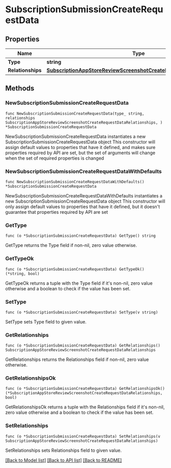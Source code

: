 # SubscriptionSubmissionCreateRequestData

## Properties

Name | Type | Description | Notes
------------ | ------------- | ------------- | -------------
**Type** | **string** |  | 
**Relationships** | [**SubscriptionAppStoreReviewScreenshotCreateRequestDataRelationships**](SubscriptionAppStoreReviewScreenshotCreateRequestDataRelationships.md) |  | 

## Methods

### NewSubscriptionSubmissionCreateRequestData

`func NewSubscriptionSubmissionCreateRequestData(type_ string, relationships SubscriptionAppStoreReviewScreenshotCreateRequestDataRelationships, ) *SubscriptionSubmissionCreateRequestData`

NewSubscriptionSubmissionCreateRequestData instantiates a new SubscriptionSubmissionCreateRequestData object
This constructor will assign default values to properties that have it defined,
and makes sure properties required by API are set, but the set of arguments
will change when the set of required properties is changed

### NewSubscriptionSubmissionCreateRequestDataWithDefaults

`func NewSubscriptionSubmissionCreateRequestDataWithDefaults() *SubscriptionSubmissionCreateRequestData`

NewSubscriptionSubmissionCreateRequestDataWithDefaults instantiates a new SubscriptionSubmissionCreateRequestData object
This constructor will only assign default values to properties that have it defined,
but it doesn't guarantee that properties required by API are set

### GetType

`func (o *SubscriptionSubmissionCreateRequestData) GetType() string`

GetType returns the Type field if non-nil, zero value otherwise.

### GetTypeOk

`func (o *SubscriptionSubmissionCreateRequestData) GetTypeOk() (*string, bool)`

GetTypeOk returns a tuple with the Type field if it's non-nil, zero value otherwise
and a boolean to check if the value has been set.

### SetType

`func (o *SubscriptionSubmissionCreateRequestData) SetType(v string)`

SetType sets Type field to given value.


### GetRelationships

`func (o *SubscriptionSubmissionCreateRequestData) GetRelationships() SubscriptionAppStoreReviewScreenshotCreateRequestDataRelationships`

GetRelationships returns the Relationships field if non-nil, zero value otherwise.

### GetRelationshipsOk

`func (o *SubscriptionSubmissionCreateRequestData) GetRelationshipsOk() (*SubscriptionAppStoreReviewScreenshotCreateRequestDataRelationships, bool)`

GetRelationshipsOk returns a tuple with the Relationships field if it's non-nil, zero value otherwise
and a boolean to check if the value has been set.

### SetRelationships

`func (o *SubscriptionSubmissionCreateRequestData) SetRelationships(v SubscriptionAppStoreReviewScreenshotCreateRequestDataRelationships)`

SetRelationships sets Relationships field to given value.



[[Back to Model list]](../README.md#documentation-for-models) [[Back to API list]](../README.md#documentation-for-api-endpoints) [[Back to README]](../README.md)


